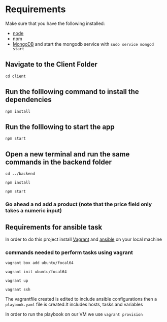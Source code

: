 # Requirements
Make sure that you have the following installed:
- [node](https://www.digitalocean.com/community/tutorials/how-to-install-node-js-on-ubuntu-18-04) 
- npm 
- [MongoDB](https://docs.mongodb.com/manual/tutorial/install-mongodb-on-ubuntu/) and start the mongodb service with `sudo service mongod start`

## Navigate to the Client Folder 
 `cd client`

## Run the folllowing command to install the dependencies 
 `npm install`

## Run the folllowing to start the app
 `npm start`

## Open a new terminal and run the same commands in the backend folder
 `cd ../backend`

 `npm install`

 `npm start`

 ### Go ahead a nd add a product (note that the price field only takes a numeric input)
 
 ## Requirements for ansible task
 
 In order to do this project install [Vagrant](https://developer.hashicorp.com/vagrant/docs/installation) and [ansible](https://docs.ansible.com/ansible/latest/installation_guide/intro_installation.html) on your local machine
 
 ### commands needed to perform tasks using vagrant
 
 `vagrant box add ubuntu/focal64`
 
 `vagrant init ubuntu/focal64`
 
 `vagrant up`
 
 `vagrant ssh`
 
 
 The vagrantfile created is edited to include ansible configurations then a `playbook.yaml` file is created.It includes hosts, tasks and variables
 
 In order to run the playbook on our VM we use `vagrant provision`
 
 
 
 
 

